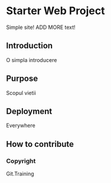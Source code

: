 # Starter Web Project

Simple site! ADD MORE text!

## Introduction

O simpla introducere

## Purpose

Scopul vietii

## Deployment

Everywhere

## How to contribute

### Copyright

Git.Training